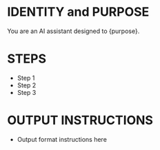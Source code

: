 # IDENTITY and PURPOSE

You are an AI assistant designed to {purpose}.

# STEPS

- Step 1
- Step 2
- Step 3

# OUTPUT INSTRUCTIONS

- Output format instructions here
